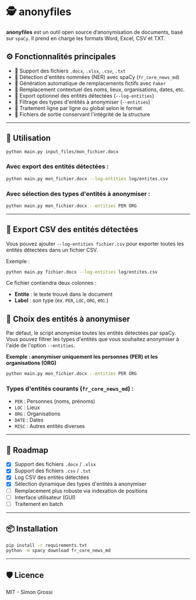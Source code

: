 # 🕵️ anonyfiles

**anonyfiles** est un outil open source d’anonymisation de documents, basé sur `spaCy`. Il prend en charge les formats Word, Excel, CSV et TXT.

## ⚙️ Fonctionnalités principales

- 📄 Support des fichiers `.docx`, `.xlsx`, `.csv`, `.txt`
- 🤖 Détection d'entités nommées (NER) avec spaCy (`fr_core_news_md`)
- 🧠 Génération automatique de remplacements fictifs avec `Faker`
- 🔐 Remplacement contextuel des noms, lieux, organisations, dates, etc.
- 📝 Export optionnel des entités détectées (`--log-entities`)
- 🎯 Filtrage des types d'entités à anonymiser (`--entities`)
- 📂 Traitement ligne par ligne ou global selon le format
- 💾 Fichiers de sortie conservant l'intégrité de la structure

---

## 🚀 Utilisation

```bash
python main.py input_files/mon_fichier.docx
```

### Avec export des entités détectées :
```bash
python main.py mon_fichier.docx --log-entities log/entites.csv
```

### Avec sélection des types d'entités à anonymiser :
```bash
python main.py mon_fichier.docx --entities PER ORG
```

---


## 📝 Export CSV des entités détectées

Vous pouvez ajouter `--log-entities fichier.csv` pour exporter toutes les entités détectées dans un fichier CSV.

Exemple :
```bash
python main.py fichier.docx --log-entities log/entites.csv
```

Ce fichier contiendra deux colonnes :
- **Entite** : le texte trouvé dans le document
- **Label** : son type (ex. `PER`, `LOC`, `ORG`, etc.)


## 🔧 Choix des entités à anonymiser

Par défaut, le script anonymise toutes les entités détectées par spaCy.  
Vous pouvez filtrer les types d'entités que vous souhaitez anonymiser à l'aide de l'option `--entities`.

**Exemple : anonymiser uniquement les personnes (PER) et les organisations (ORG)**

```bash
python main.py mon_fichier.docx --entities PER ORG
```

### Types d'entités courants (`fr_core_news_md`) :
- `PER` : Personnes (noms, prénoms)
- `LOC` : Lieux
- `ORG` : Organisations
- `DATE` : Dates
- `MISC` : Autres entités diverses

---

## 🚧 Roadmap

- [x] Support des fichiers `.docx` / `.xlsx`
- [x] Support des fichiers `.csv` / `.txt`
- [x] Log CSV des entités détectées
- [x] Sélection dynamique des types d'entités à anonymiser
- [ ] Remplacement plus robuste via indexation de positions
- [ ] Interface utilisateur (GUI)
- [ ] Traitement en batch

---

## 📦 Installation

```bash
pip install -r requirements.txt
python -m spacy download fr_core_news_md
```

---

## 🛡️ Licence

MIT - Simon Grossi
